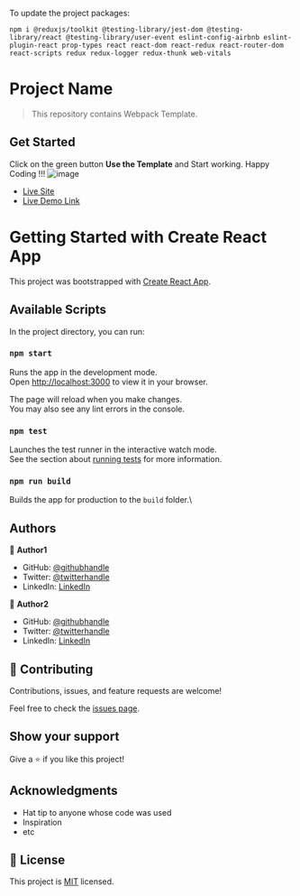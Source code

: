 To update the project packages:
```
npm i @reduxjs/toolkit @testing-library/jest-dom @testing-library/react @testing-library/user-event eslint-config-airbnb eslint-plugin-react prop-types react react-dom react-redux react-router-dom react-scripts redux redux-logger redux-thunk web-vitals
```

# Project Name

> This repository contains Webpack Template.


## Get Started
Click on the green button **Use the Template** and Start working. Happy Coding !!!
![image](https://user-images.githubusercontent.com/61361037/161849727-b74bc9e4-768d-4aab-9cb5-3bd6956d4b0c.png)


- [Live Site](http://GITHUB_ID.github.io/...)
- [Live Demo Link](https://www.loom.com/share/...)


# Getting Started with Create React App

This project was bootstrapped with [Create React App](https://github.com/facebook/create-react-app).

## Available Scripts

In the project directory, you can run:

### `npm start`

Runs the app in the development mode.\
Open [http://localhost:3000](http://localhost:3000) to view it in your browser.

The page will reload when you make changes.\
You may also see any lint errors in the console.

### `npm test`

Launches the test runner in the interactive watch mode.\
See the section about [running tests](https://facebook.github.io/create-react-app/docs/running-tests) for more information.

### `npm run build`

Builds the app for production to the `build` folder.\

## Authors

👤 **Author1**

- GitHub: [@githubhandle](https://github.com/GITHUB_ID)
- Twitter: [@twitterhandle](https://twitter.com/GITHUB_ID)
- LinkedIn: [LinkedIn](https://linkedin.com/in/GITHUB_ID)

👤 **Author2**

- GitHub: [@githubhandle](https://github.com/githubhandle)
- Twitter: [@twitterhandle](https://twitter.com/twitterhandle)
- LinkedIn: [LinkedIn](https://linkedin.com/in/linkedinhandle)


## 🤝 Contributing

Contributions, issues, and feature requests are welcome!

Feel free to check the [issues page](../../issues/).

## Show your support

Give a ⭐️ if you like this project!

## Acknowledgments

- Hat tip to anyone whose code was used
- Inspiration
- etc

## 📝 License

This project is [MIT](./MIT.md) licensed.


